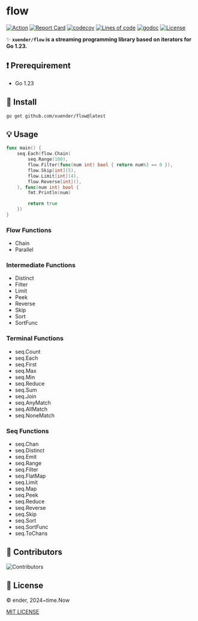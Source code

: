 # flow

[![Action][action-svg]][action-url]
[![Report Card][goreport-svg]][goreport-url]
[![codecov][codecov-svg]][codecov-url]
[![Lines of code][lines-svg]][lines-url]
[![godoc][godoc-svg]][godoc-url]
[![License][license-svg]][license-url]

✨ **`xuender/flow` is a streaming programming library based on iterators for Go 1.23.**

## ❗ Prerequirement

- Go 1.23

## 🚀 Install

```shell
go get github.com/xuender/flow@latest
```

## 💡 Usage

```go
func main() {
	seq.Each(flow.Chain(
		seq.Range(100),
		flow.Filter(func(num int) bool { return num%3 == 0 }),
		flow.Skip[int](5),
		flow.Limit[int](4),
		flow.Reverse[int](),
	), func(num int) bool {
		fmt.Println(num)

		return true
	})
}
```

### Flow Functions

- Chain
- Parallel

### Intermediate Functions

- Distinct
- Filter
- Limit
- Peek
- Reverse
- Skip
- Sort
- SortFunc

### Terminal Functions

- seq.Count
- seq.Each
- seq.First
- seq.Max
- seq.Min
- seq.Reduce
- seq.Sum
- seq.Join
- seq.AnyMatch
- seq.AllMatch
- seq.NoneMatch

### Seq Functions

- seq.Chan
- seq.Distinct
- seq.Emit
- seq.Range
- seq.Filter
- seq.FlatMap
- seq.Limit
- seq.Map
- seq.Peek
- seq.Reduce
- seq.Reverse
- seq.Skip
- seq.Sort
- seq.SortFunc
- seq.ToChans


## 👤 Contributors

![Contributors][contributors-svg]

## 📝 License

© ender, 2024~time.Now

[MIT LICENSE][license-url]

[action-url]: https://github.com/xuender/flow/actions
[action-svg]: https://github.com/xuender/flow/workflows/Go/badge.svg

[goreport-url]: https://goreportcard.com/report/github.com/xuender/flow
[goreport-svg]: https://goreportcard.com/badge/github.com/xuender/flow

[codecov-url]: https://codecov.io/gh/xuender/flow
[codecov-svg]: https://codecov.io/gh/xuender/flow/graph/badge.svg?token=1VAC5OJJZR

[godoc-url]: https://godoc.org/github.com/xuender/flow
[godoc-svg]: https://godoc.org/github.com/xuender/flow?status.svg

[license-url]: https://github.com/xuender/flow/blob/master/LICENSE
[license-svg]: https://img.shields.io/badge/license-MIT-blue.svg

[contributors-svg]: https://contrib.rocks/image?repo=xuender/flow

[lines-svg]: https://sloc.xyz/gitee/xuender/flow
[lines-url]: https://github.com/boyter/scc
